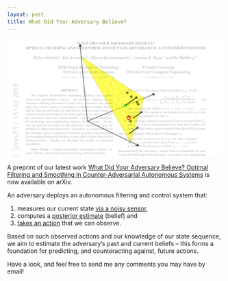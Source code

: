```yaml
---
layout: post
title: What Did Your Adversary Believe?
---
```


<p align="center">
    <img width="500" src="/img/if_simplex.png">
</p>

A preprint of our latest work [What Did Your Adversary Believe? Optimal Filtering and
Smoothing in Counter-Adversarial Autonomous Systems](https://arxiv.org/pdf/1910.07332.pdf)
is now available on arXiv. 

An adversary deploys an autonomous filtering and control system that:

1. measures our current state [via a noisy
   sensor](https://en.wikipedia.org/wiki/Hidden_Markov_model), 
2. computes a [posterior
   estimate](https://en.wikipedia.org/wiki/Recursive_Bayesian_estimation) (belief) and
3. [takes an
   action](https://en.wikipedia.org/wiki/Partially_observable_Markov_decision_process) that we can observe.

 Based on such observed actions and our knowledge of our state sequence, we aim to
estimate the adversary’s past and current beliefs – this forms a foundation for
predicting, and counteracting against, future actions.

Have a look, and feel free to send me any comments you may have by email!


